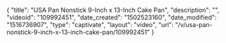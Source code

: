 {
    "title": "USA Pan Nonstick 9-Inch x 13-Inch Cake Pan",
    "description": "",
    "videoid": "109992451",
    "date_created": "1502523160",
    "date_modified": "1516736907",
    "type": "captivate",
    "layout": "video",
    "url": "\/v\/usa-pan-nonstick-9-inch-x-13-inch-cake-pan\/109992451"
}